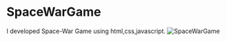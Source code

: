 # SpaceWarGame
I developed Space-War Game using html,css,javascript.
![SpaceWarGame](https://user-images.githubusercontent.com/105380414/168457380-62a263c8-8f4d-4b89-a74b-695a93bbfc5d.png)
